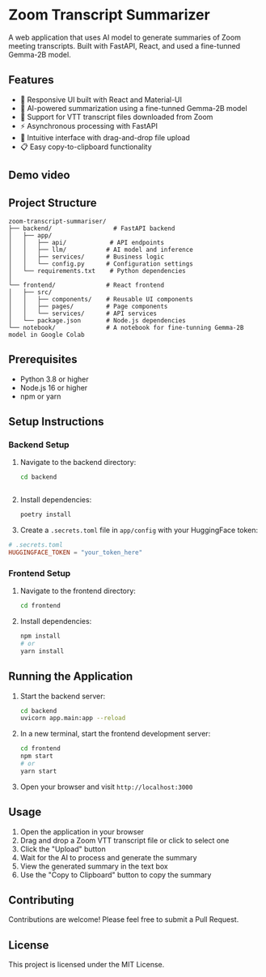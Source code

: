 # Zoom Transcript Summarizer

A web application that uses AI model to generate summaries of Zoom meeting transcripts. Built with FastAPI, React, and used a fine-tunned Gemma-2B model.

## Features

- 🚀 Responsive UI built with React and Material-UI
- 🤖 AI-powered summarization using a fine-tunned Gemma-2B model
- 📝 Support for VTT transcript files downloaded from Zoom
- ⚡ Asynchronous processing with FastAPI
- 🎨 Intuitive interface with drag-and-drop file upload
- 📋 Easy copy-to-clipboard functionality

## Demo video


## Project Structure

```
zoom-transcript-summariser/
├── backend/                 # FastAPI backend
│   ├── app/
│   │   ├── api/            # API endpoints
│   │   ├── llm/           # AI model and inference
│   │   ├── services/      # Business logic
│   │   └── config.py      # Configuration settings
│   └── requirements.txt    # Python dependencies
│
└── frontend/              # React frontend
│   ├── src/
│   │   ├── components/    # Reusable UI components
│   │   ├── pages/         # Page components
│   │   └── services/      # API services
│   └── package.json       # Node.js dependencies
└── notebook/              # A notebook for fine-tunning Gemma-2B model in Google Colab
```

## Prerequisites

- Python 3.8 or higher
- Node.js 16 or higher
- npm or yarn

## Setup Instructions

### Backend Setup

1. Navigate to the backend directory:
   ```bash
   cd backend
   ```

   ```

2. Install dependencies:
   ```bash
   poetry install
   ```

3. Create a `.secrets.toml` file in `app/config` with your HuggingFace token:
```toml
# .secrets.toml
HUGGINGFACE_TOKEN = "your_token_here"
```

### Frontend Setup

1. Navigate to the frontend directory:
   ```bash
   cd frontend
   ```

2. Install dependencies:
   ```bash
   npm install
   # or
   yarn install
   ```

## Running the Application

1. Start the backend server:
   ```bash
   cd backend
   uvicorn app.main:app --reload
   ```

2. In a new terminal, start the frontend development server:
   ```bash
   cd frontend
   npm start
   # or
   yarn start
   ```

3. Open your browser and visit `http://localhost:3000`

## Usage

1. Open the application in your browser
2. Drag and drop a Zoom VTT transcript file or click to select one
3. Click the "Upload" button
4. Wait for the AI to process and generate the summary
5. View the generated summary in the text box
6. Use the "Copy to Clipboard" button to copy the summary

## Contributing

Contributions are welcome! Please feel free to submit a Pull Request.

## License

This project is licensed under the MIT License.